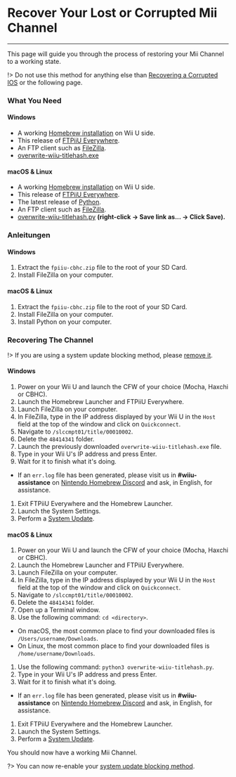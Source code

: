 # Recover Your Lost or Corrupted Mii Channel
---
This page will guide you through the process of restoring your Mii Channel to a working state.

!> Do not use this method for anything else than [Recovering a Corrupted IOS](recover-ios) or the following page.

### What You Need

<!-- tabs:start -->

#### **Windows**

- A working [Homebrew installation](introduction) on Wii U side.
- This release of [FTPiiU Everywhere](http://wiiubru.com/appstore/zips/fpiiu-cbhc.zip).
- An FTP client such as [FileZilla](https://filezilla-project.org/download.php?show_all=1).
- <a href="https://github.com/ihaveamac/overwrite-wiiu-titlehash/releases/download/v1.0/overwrite-wiiu-titlehash.exe" download>overwrite-wiiu-titlehash.exe</a>

#### **macOS & Linux**

- A working [Homebrew installation](introduction) on Wii U side.
- This release of [FTPiiU Everywhere](http://wiiubru.com/appstore/zips/fpiiu-cbhc.zip).
- The latest release of [Python](https://www.python.org/downloads/).
- An FTP client such as [FileZilla](https://filezilla-project.org/download.php?show_all=1t).
- <a href="https://github.com/ihaveamac/overwrite-wiiu-titlehash/raw/master/overwrite-wiiu-titlehash.py" download>overwrite-wiiu-titlehash.py</a> **(right-click -> Save link as... -> Click Save).**

<!-- tabs:end -->

### Anleitungen

<!-- tabs:start -->

#### **Windows**

1. Extract the `fpiiu-cbhc.zip` file to the root of your SD Card.
1. Install FileZilla on your computer.

#### **macOS & Linux**

1. Extract the `fpiiu-cbhc.zip` file to the root of your SD Card.
1. Install FileZilla on your computer.
1. Install Python on your computer.

<!-- tabs:end -->

### Recovering The Channel

!> If you are using a system update blocking method, please [remove it](unblock-updates).

<!-- tabs:start -->

#### **Windows**

1. Power on your Wii U and launch the CFW of your choice (Mocha, Haxchi or CBHC).
1. Launch the Homebrew Launcher and FTPiiU Everywhere.
1. Launch FileZilla on your computer.
1. In FileZilla, type in the IP address displayed by your Wii U in the `Host` field at the top of the window and click on `Quickconnect`.
1. Navigate to `/slccmpt01/title/00010002`.
1. Delete the `48414341` folder.
1. Launch the previously downloaded `overwrite-wiiu-titlehash.exe` file.
1. Type in your Wii U's IP address and press Enter.
1. Wait for it to finish what it's doing.
 - If an `err.log` file has been generated, please visit us in **#wiiu-assistance** on [Nintendo Homebrew Discord](https://discord.gg/C29hYvh) and ask, in English, for assistance.
1. Exit FTPiiU Everywhere and the Homebrew Launcher.
1. Launch the System Settings.
1. Perform a [System Update](https://en-americas-support.nintendo.com/app/answers/detail/a_id/1136/~/how-to-perform-a-system-update).

#### **macOS & Linux**

1. Power on your Wii U and launch the CFW of your choice (Mocha, Haxchi or CBHC).
1. Launch the Homebrew Launcher and FTPiiU Everywhere.
1. Launch FileZilla on your computer.
1. In FileZilla, type in the IP address displayed by your Wii U in the `Host` field at the top of the window and click on `Quickconnect`.
1. Navigate to `/slccmpt01/title/00010002`.
1. Delete the `48414341` folder.
1. Open up a Terminal window.
1. Use the following command: `cd <directory>`.
 - On macOS, the most common place to find your downloaded files is `/Users/username/Downloads`.
 - On Linux, the most common place to find your downloaded files is `/home/username/Downloads`.
1. Use the following command: `python3 overwrite-wiiu-titlehash.py`.
1. Type in your Wii U's IP address and press Enter.
1. Wait for it to finish what it's doing.
 - If an `err.log` file has been generated, please visit us in **#wiiu-assistance** on [Nintendo Homebrew Discord](https://discord.gg/C29hYvh) and ask, in English, for assistance.
1. Exit FTPiiU Everywhere and the Homebrew Launcher.
1. Launch the System Settings.
1. Perform a [System Update](https://en-americas-support.nintendo.com/app/answers/detail/a_id/1136/~/how-to-perform-a-system-update).

<!-- tabs:end -->

You should now have a working Mii Channel.

?> You can now re-enable your [system update blocking method](block-updates).